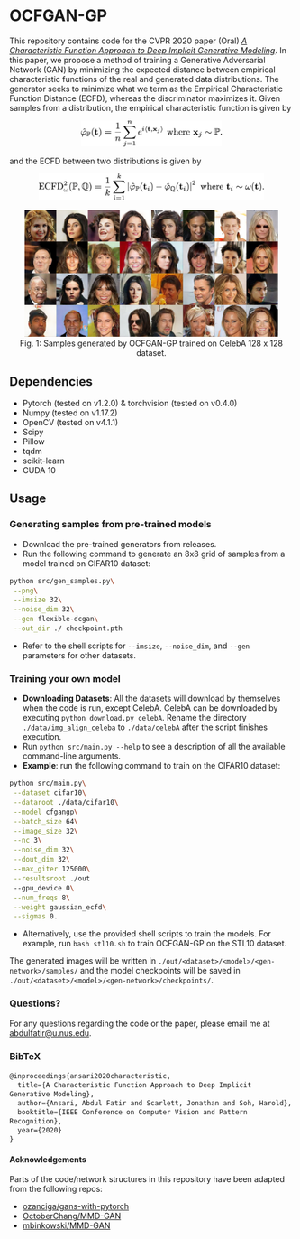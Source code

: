 # OCFGAN-GP

This repository contains code for the CVPR 2020 paper (Oral) *[A Characteristic Function Approach to Deep Implicit Generative Modeling](https://arxiv.org/abs/1909.07425)*. In this paper, we propose a method of training a Generative Adversarial Network (GAN) by minimizing the expected distance between empirical characteristic functions of the real and generated data distributions. The generator seeks to minimize what we term as the Empirical Characteristic Function Distance (ECFD), whereas the discriminator maximizes it. Given samples from a distribution, the empirical characteristic function is given by
<p align="center">
  <img src="./imgs/ecf.png" width="250">
</p>
and the ECFD between two distributions is given by
<p align="center">
  <img src="./imgs/ecfd.png" width="400">
</p>

<p align="center">
  <img src="./imgs/celeb4x8.png" width="450">
  <br/>
  <span>Fig. 1: Samples generated by OCFGAN-GP trained on CelebA 128 x 128 dataset.</span>
</p>

## Dependencies

* Pytorch (tested on v1.2.0) & torchvision (tested on v0.4.0)
* Numpy (tested on v1.17.2)
* OpenCV (tested on v4.1.1)
* Scipy
* Pillow
* tqdm
* scikit-learn
* CUDA 10

## Usage

### Generating samples from pre-trained models

* Download the pre-trained generators from releases.
* Run the following command to generate an 8x8 grid of samples from a model trained on CIFAR10 dataset:
```bash
python src/gen_samples.py\
 --png\
 --imsize 32\
 --noise_dim 32\
 --gen flexible-dcgan\
 --out_dir ./ checkpoint.pth
```
* Refer to the shell scripts for `--imsize`, `--noise_dim`, and `--gen` parameters for other datasets.

### Training your own model

* **Downloading Datasets**: All the datasets will download by themselves when the code is run, except CelebA. CelebA can be downloaded by executing `python download.py celebA`. Rename the directory `./data/img_align_celeba` to `./data/celebA` after the script finishes execution.
* Run `python src/main.py --help` to see a description of all the available command-line arguments.
* **Example**: run the following command to train on the CIFAR10 dataset:
```bash
python src/main.py\
 --dataset cifar10\
 --dataroot ./data/cifar10\
 --model cfgangp\
 --batch_size 64\
 --image_size 32\
 --nc 3\
 --noise_dim 32\
 --dout_dim 32\
 --max_giter 125000\
 --resultsroot ./out
 --gpu_device 0\
 --num_freqs 8\
 --weight gaussian_ecfd\
 --sigmas 0.
```
* Alternatively, use the provided shell scripts to train the models. For example, run `bash stl10.sh` to train OCFGAN-GP on the STL10 dataset.

The generated images will be written in `./out/<dataset>/<model>/<gen-network>/samples/` and the model checkpoints will be saved in `./out/<dataset>/<model>/<gen-network>/checkpoints/`.

### Questions?
For any questions regarding the code or the paper, please email me at [abdulfatir@u.nus.edu](mailto:abdulfatir@u.nus.edu).

### BibTeX

```
@inproceedings{ansari2020characteristic,
  title={A Characteristic Function Approach to Deep Implicit Generative Modeling},
  author={Ansari, Abdul Fatir and Scarlett, Jonathan and Soh, Harold},
  booktitle={IEEE Conference on Computer Vision and Pattern Recognition},
  year={2020}
}
```

#### Acknowledgements
Parts of the code/network structures in this repository have been adapted from the following repos:

* [ozanciga/gans-with-pytorch](https://github.com/ozanciga/gans-with-pytorch)
* [OctoberChang/MMD-GAN](https://github.com/OctoberChang/MMD-GAN)
* [mbinkowski/MMD-GAN](https://github.com/mbinkowski/MMD-GAN)
